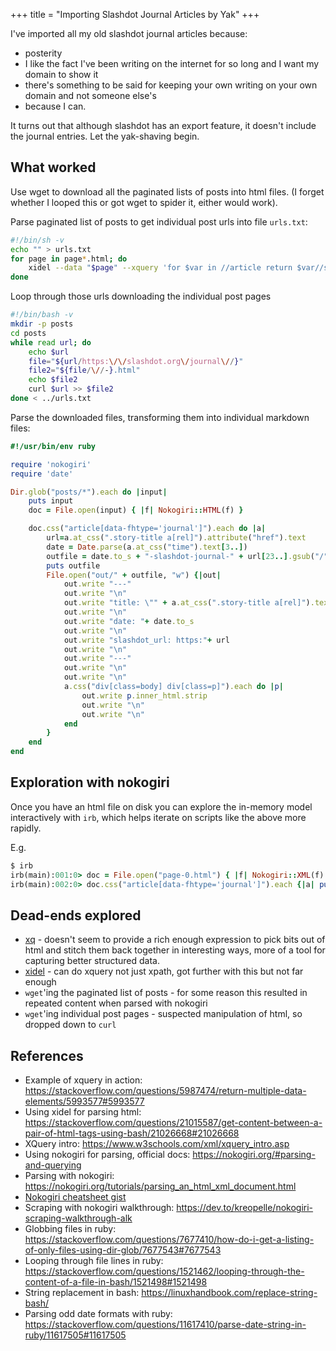 +++
title = "Importing Slashdot Journal Articles by Yak"
+++

I've imported all my old slashdot journal articles because:

- posterity
- I like the fact I've been writing on the internet for so long and I want my domain to show it
- there's something to be said for keeping your own writing on your own domain and not someone else's
- because I can.

It turns out that although slashdot has an export feature, it doesn't include the journal entries. Let the yak-shaving begin.


## What worked

Use wget to download all the paginated lists of posts into html files. (I forget whether I looped this or got wget to spider it, either would work).

Parse paginated list of posts to get individual post urls into file `urls.txt`:

```bash
#!/bin/sh -v
echo "" > urls.txt
for page in page*.html; do
    xidel --data "$page" --xquery 'for $var in //article return $var//span[@class="story-title"]//a[@rel]/@href' >> urls.txt
done
```

Loop through those urls downloading the individual post pages


```bash
#!/bin/bash -v
mkdir -p posts
cd posts
while read url; do
    echo $url
    file="${url/https:\/\/slashdot.org\/journal\//}"
    file2="${file/\//-}.html"
    echo $file2
    curl $url >> $file2
done < ../urls.txt
```

Parse the downloaded files, transforming them into individual markdown files:

```ruby
#!/usr/bin/env ruby

require 'nokogiri'
require 'date'

Dir.glob("posts/*").each do |input|
    puts input
    doc = File.open(input) { |f| Nokogiri::HTML(f) }

    doc.css("article[data-fhtype='journal']").each do |a|
        url=a.at_css(".story-title a[rel]").attribute("href").text
        date = Date.parse(a.at_css("time").text[3..])
        outfile = date.to_s + "-slashdot-journal-" + url[23..].gsub("/","-") + ".md"
        puts outfile
        File.open("out/" + outfile, "w") {|out|
            out.write "---"
            out.write "\n"
            out.write "title: \"" + a.at_css(".story-title a[rel]").text + "\""
            out.write "\n"
            out.write "date: "+ date.to_s
            out.write "\n"
            out.write "slashdot_url: https:"+ url
            out.write "\n"
            out.write "---"
            out.write "\n"
            out.write "\n"
            a.css("div[class=body] div[class=p]").each do |p|
                out.write p.inner_html.strip
                out.write "\n"
                out.write "\n"
            end
        }
    end
end
```

## Exploration with nokogiri

Once you have an html file on disk you can explore the in-memory model interactively with `irb`, which helps iterate on scripts like the above more rapidly.

E.g.

```ruby
$ irb
irb(main):001:0> doc = File.open("page-0.html") { |f| Nokogiri::XML(f) }
irb(main):002:0> doc.css("article[data-fhtype='journal']").each {|a| puts "---", "title: " + a.at_css(".story-title").text, "time: "+ a.at_css("time").text, "---";};nil
```

## Dead-ends explored

- [xq](https://github.com/sibprogrammer/xq) - doesn't seem to provide a rich enough expression to pick bits out of html and stitch them back together in interesting ways, more of a tool for capturing better structured data.
- [xidel](https://github.com/benibela/xidel) - can do xquery not just xpath, got further with this but not far enough
- `wget`'ing the paginated list of posts - for some reason this resulted in repeated content when parsed with nokogiri
- `wget`'ing individual post pages - suspected manipulation of html, so dropped down to `curl`

## References

- Example of xquery in action: <https://stackoverflow.com/questions/5987474/return-multiple-data-elements/5993577#5993577>
- Using xidel for parsing html: <https://stackoverflow.com/questions/21015587/get-content-between-a-pair-of-html-tags-using-bash/21026668#21026668>
- XQuery intro: <https://www.w3schools.com/xml/xquery_intro.asp>
- Using nokogiri for parsing, official docs: <https://nokogiri.org/#parsing-and-querying>
- Parsing with nokogiri: <https://nokogiri.org/tutorials/parsing_an_html_xml_document.html>
- [Nokogiri cheatsheet gist](https://gist.github.com/carolineartz/10276637)
- Scraping with nokogiri walkthrough: <https://dev.to/kreopelle/nokogiri-scraping-walkthrough-alk>
- Globbing files in ruby: <https://stackoverflow.com/questions/7677410/how-do-i-get-a-listing-of-only-files-using-dir-glob/7677543#7677543>
- Looping through file lines in ruby: <https://stackoverflow.com/questions/1521462/looping-through-the-content-of-a-file-in-bash/1521498#1521498>
- String replacement in bash: <https://linuxhandbook.com/replace-string-bash/>
- Parsing odd date formats with ruby: <https://stackoverflow.com/questions/11617410/parse-date-string-in-ruby/11617505#11617505>
